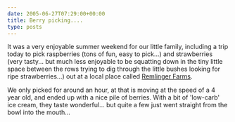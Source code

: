 ```yaml
---
date: 2005-06-27T07:29:00+00:00
title: Berry picking....
type: posts
---
```

It was a very enjoyable summer weekend for our little family, including a trip today to pick raspberries (tons of fun, easy to pick...) and strawberries (very tasty... but much less enjoyable to be squatting down in the tiny little space between the rows trying to dig through the little bushes looking for ripe strawberries...) out at a local place called [Remlinger Farms](http://www.RemlingerFarms.com).

<img src="http://www.duncanmackenzie.net/images/raspberries.jpg" align="left" alt="" border="0" />We only picked for around an hour, at that is moving at the speed of a 4 year old, and ended up with a nice pile of berries. With a bit of 'low-carb' ice cream, they taste wonderful... but quite a few just went straight from the bowl into the mouth...
